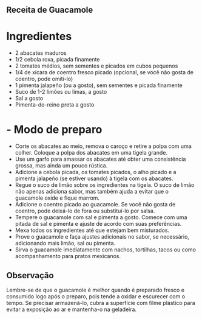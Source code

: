## Receita de Guacamole

# Ingredientes

- 2 abacates maduros
- 1/2 cebola roxa, picada finamente
- 2 tomates médios, sem sementes e picados em cubos pequenos
- 1/4 de xícara de coentro fresco picado (opcional, se você não gosta de coentro, pode omiti-lo)
- 1 pimenta jalapeño (ou a gosto), sem sementes e picada finamente
- Suco de 1-2 limões ou limas, a gosto
- Sal a gosto
- Pimenta-do-reino preta a gosto

# - Modo de preparo

- Corte os abacates ao meio, remova o caroço e retire a polpa com uma colher. Coloque a polpa dos abacates em uma tigela grande.
- Use um garfo para amassar os abacates até obter uma consistência grossa, mas ainda um pouco rústica.
- Adicione a cebola picada, os tomates picados, o alho picado e a pimenta jalapeño (se estiver usando) à tigela com os abacates.
- Regue o suco de limão sobre os ingredientes na tigela. O suco de limão não apenas adiciona sabor, mas também ajuda a evitar que o guacamole oxide e fique marrom.
- Adicione o coentro picado ao guacamole. Se você não gosta de coentro, pode deixá-lo de fora ou substituí-lo por salsa.
- Tempere o guacamole com sal e pimenta a gosto. Comece com uma pitada de sal e pimenta e ajuste de acordo com suas preferências.
- Mexa todos os ingredientes até que estejam bem misturados.
- Prove o guacamole e faça ajustes adicionais no sabor, se necessário, adicionando mais limão, sal ou pimenta.
- Sirva o guacamole imediatamente com nachos, tortilhas, tacos ou como acompanhamento para pratos mexicanos.

## Observação

Lembre-se de que o guacamole é melhor quando é preparado fresco e consumido logo após o preparo, pois tende a oxidar e escurecer com o tempo. Se precisar armazená-lo, cubra a superfície com filme plástico para evitar a exposição ao ar e mantenha-o na geladeira.